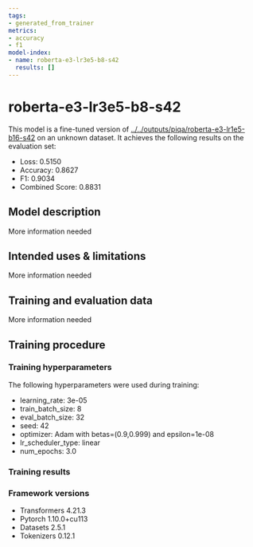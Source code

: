 ```yaml
---
tags:
- generated_from_trainer
metrics:
- accuracy
- f1
model-index:
- name: roberta-e3-lr3e5-b8-s42
  results: []
---
```


<!-- This model card has been generated automatically according to the information the Trainer had access to. You
should probably proofread and complete it, then remove this comment. -->

# roberta-e3-lr3e5-b8-s42

This model is a fine-tuned version of [../../outputs/piqa/roberta-e3-lr1e5-b16-s42](https://huggingface.co/../../outputs/piqa/roberta-e3-lr1e5-b16-s42) on an unknown dataset.
It achieves the following results on the evaluation set:
- Loss: 0.5150
- Accuracy: 0.8627
- F1: 0.9034
- Combined Score: 0.8831

## Model description

More information needed

## Intended uses & limitations

More information needed

## Training and evaluation data

More information needed

## Training procedure

### Training hyperparameters

The following hyperparameters were used during training:
- learning_rate: 3e-05
- train_batch_size: 8
- eval_batch_size: 32
- seed: 42
- optimizer: Adam with betas=(0.9,0.999) and epsilon=1e-08
- lr_scheduler_type: linear
- num_epochs: 3.0

### Training results



### Framework versions

- Transformers 4.21.3
- Pytorch 1.10.0+cu113
- Datasets 2.5.1
- Tokenizers 0.12.1
